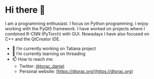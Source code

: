 # Hi there 👋
I am a programming enthusiast. I focus on Python programming. I enjoy working with the PyQt5 framework. 
I have worked on projects where I combined R-CNN (PyTorch) with GUI. Nowadays I have also focused on C++ and the QtCreator IDE.
- 🔭 I’m currently working on Tatiana project 
- 🌱 I’m currently learning on threading
- 📫 How to reach me:
  - Twitter: [@torac_daniel](https://twitter.com/@torac_daniel)
  - Personal website: [https://dtorac.org](https://dtorac.org)
